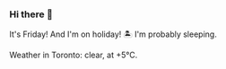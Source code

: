 ### Hi there :wave:

It's Friday! And I'm on holiday! :desert_island: I'm probably sleeping.

Weather in Toronto: clear, at +5°C.
